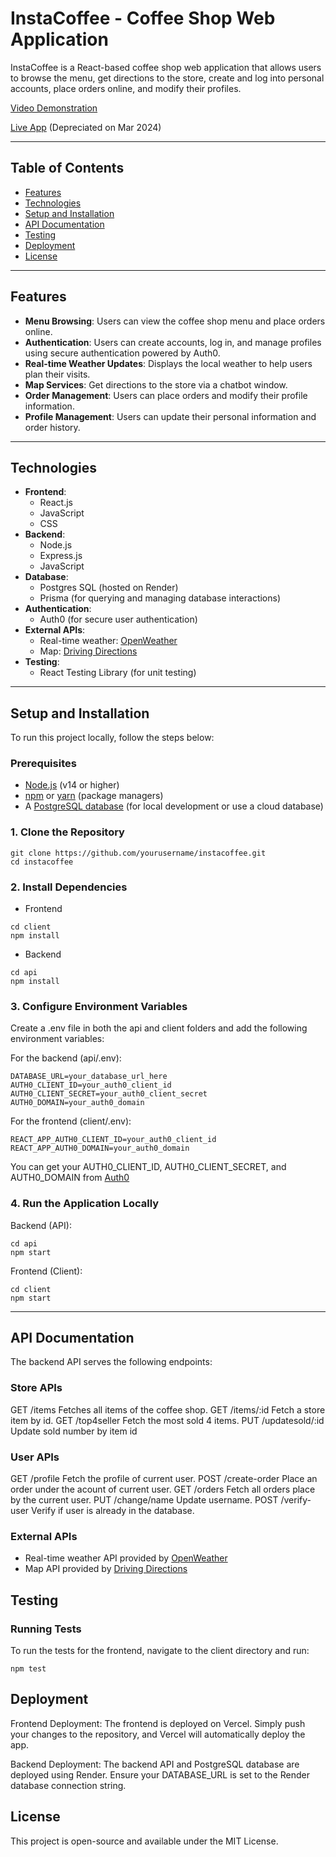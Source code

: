 # InstaCoffee - Coffee Shop Web Application
InstaCoffee is a React-based coffee shop web application that allows users to browse the menu, get directions to the store, create and log into personal accounts, place orders online, and modify their profiles.

[Video Demonstration](https://youtu.be/a2Tx6ue__hc)   

[Live App](https://instacoffee.vercel.app/) (Depreciated on Mar 2024)

---

## Table of Contents
- [Features](#features)
- [Technologies](#technologies)
- [Setup and Installation](#setup-and-installation)
- [API Documentation](#api-documentation)
- [Testing](#testing)
- [Deployment](#deployment)
- [License](#license)

---

## Features
- **Menu Browsing**: Users can view the coffee shop menu and place orders online.
- **Authentication**: Users can create accounts, log in, and manage profiles using secure authentication powered by Auth0.
- **Real-time Weather Updates**: Displays the local weather to help users plan their visits.
- **Map Services**: Get directions to the store via a chatbot window.
- **Order Management**: Users can place orders and modify their profile information.
- **Profile Management**: Users can update their personal information and order history.

---

## Technologies
- **Frontend**: 
  - React.js
  - JavaScript
  - CSS
- **Backend**: 
  - Node.js
  - Express.js
  - JavaScript
- **Database**: 
  - Postgres SQL (hosted on Render)
  - Prisma (for querying and managing database interactions)
- **Authentication**: 
  - Auth0 (for secure user authentication)
- **External APIs**:
  - Real-time weather: [OpenWeather](https://openweathermap.org/)
  - Map: [Driving Directions](https://rapidapi.com/letscrape-6bRBa3QguO5/api/driving-directions1)
- **Testing**: 
  - React Testing Library (for unit testing)

---

## Setup and Installation

To run this project locally, follow the steps below:

### Prerequisites

- [Node.js](https://nodejs.org/) (v14 or higher)
- [npm](https://www.npmjs.com/) or [yarn](https://yarnpkg.com/) (package managers)
- A [PostgreSQL database](https://www.postgresql.org/) (for local development or use a cloud database)

### 1. Clone the Repository

```
git clone https://github.com/yourusername/instacoffee.git
cd instacoffee
```
### 2. Install Dependencies
- Frontend
```
cd client
npm install
```
- Backend
```
cd api
npm install
```
### 3. Configure Environment Variables
Create a .env file in both the api and client folders and add the following environment variables:

For the backend (api/.env):
```
DATABASE_URL=your_database_url_here
AUTH0_CLIENT_ID=your_auth0_client_id
AUTH0_CLIENT_SECRET=your_auth0_client_secret
AUTH0_DOMAIN=your_auth0_domain
```
For the frontend (client/.env):
```
REACT_APP_AUTH0_CLIENT_ID=your_auth0_client_id
REACT_APP_AUTH0_DOMAIN=your_auth0_domain
```
You can get your AUTH0_CLIENT_ID, AUTH0_CLIENT_SECRET, and AUTH0_DOMAIN from [Auth0](https://auth0.com/)
### 4. Run the Application Locally
Backend (API):
```
cd api
npm start
```
Frontend (Client):
```
cd client
npm start
```

---

## API Documentation
The backend API serves the following endpoints:
### Store APIs
GET /items Fetches all items of the coffee shop.
GET /items/:id Fetch a store item by id.
GET /top4seller Fetch the most sold 4 items.
PUT /updatesold/:id Update sold number by item id

### User APIs
GET /profile Fetch the profile of current user.
POST /create-order Place an order under the acount of current user.
GET /orders Fetch all orders place by the current user.
PUT /change/name Update username.
POST /verify-user Verify if user is already in the database.

### External APIs
- Real-time weather API provided by [OpenWeather](https://openweathermap.org/)
- Map API provided by [Driving Directions](https://rapidapi.com/letscrape-6bRBa3QguO5/api/driving-directions1)

## Testing
### Running Tests
To run the tests for the frontend, navigate to the client directory and run:
```
npm test
```

## Deployment
Frontend Deployment: The frontend is deployed on Vercel. Simply push your changes to the repository, and Vercel will automatically deploy the app.

Backend Deployment: The backend API and PostgreSQL database are deployed using Render. Ensure your DATABASE_URL is set to the Render database connection string.

## License
This project is open-source and available under the MIT License.

